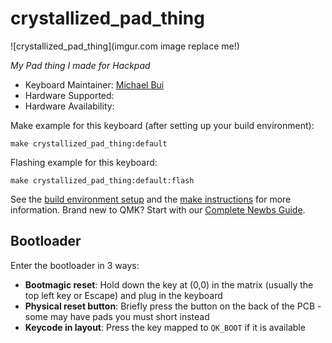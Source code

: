 # crystallized_pad_thing

![crystallized_pad_thing](imgur.com image replace me!)

*My Pad thing I made for Hackpad*

* Keyboard Maintainer: [Michael Bui](https://github.com/Crystallized21)
* Hardware Supported: 
* Hardware Availability:

Make example for this keyboard (after setting up your build environment):

    make crystallized_pad_thing:default

Flashing example for this keyboard:

    make crystallized_pad_thing:default:flash

See the [build environment setup](https://docs.qmk.fm/#/getting_started_build_tools) and the [make instructions](https://docs.qmk.fm/#/getting_started_make_guide) for more information. Brand new to QMK? Start with our [Complete Newbs Guide](https://docs.qmk.fm/#/newbs).

## Bootloader

Enter the bootloader in 3 ways:

* **Bootmagic reset**: Hold down the key at (0,0) in the matrix (usually the top left key or Escape) and plug in the keyboard
* **Physical reset button**: Briefly press the button on the back of the PCB - some may have pads you must short instead
* **Keycode in layout**: Press the key mapped to `QK_BOOT` if it is available
